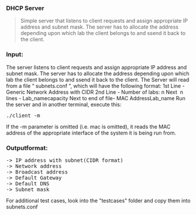 ### DHCP Server

> Simple server that listens to client requests and assign appropriate IP address and subnet mask. The server has to allocate the address depending upon which lab the client belongs to and ssend it back to the client.

### Input: 
The server listens to client requests and assign appropriate IP address and subnet mask. The server has to allocate the address depending upon which lab the client belongs to and ssend it back to the client.
The Server will read from a file “​ subnets.conf​ ”, which will have the following format:
1st Line - Generic Network Address with CIDR
2nd Line - Number of labs:​ n
Next ​ n ​ lines - Lab_name<colon>capacity
Next to end of file- MAC Address<space>Lab_name
Run the server and in another terminal, execute this:
<pre>
./client -m <mac_address>
</pre>
If the -m parameter is omitted (i.e. mac is omitted), it reads the MAC address of the appropriate interface of the system it is being run from.

### Outputformat:
<pre>
-> IP address with subnet(CIDR format)
-> Network address
-> Broadcast address
-> Default Gateway
-> Default DNS
-> Subnet mask
</pre>
For additional test cases, look into the "testcases" folder and copy them into subnets.conf

